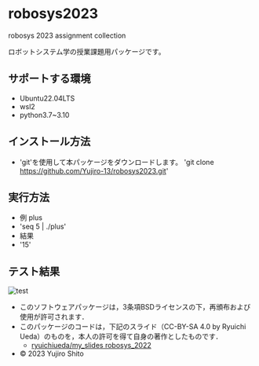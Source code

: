 # robosys2023
robosys 2023 assignment collection

ロボットシステム学の授業課題用パッケージです。

## サポートする環境
- Ubuntu22.04LTS
- wsl2
- python3.7~3.10

## インストール方法
- 'git'を使用して本パッケージをダウンロードします。
  'git clone https://github.com/Yujiro-13/robosys2023.git'
  
## 実行方法
- 例 plus
- 'seq 5 | ./plus'
- 結果
- '15'

## テスト結果
![test](https://github.com/Yujiro-13/robosys2022/actions/workflows/test.yml/badge.svg)




















* このソフトウェアパッケージは，3条項BSDライセンスの下，再頒布および使用が許可されます．
* このパッケージのコードは，下記のスライド（CC-BY-SA 4.0 by Ryuichi Ueda）のものを，本人の許可を得て自身の著作としたものです．
    * [ryuichiueda/my_slides robosys_2022](https://github.com/ryuichiueda/my_slides/tree/master/robosys_2022)
* © 2023 Yujiro Shito

